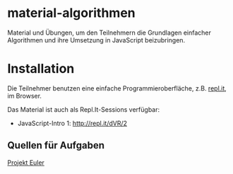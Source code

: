 # material-algorithmen

Material und Übungen, um den Teilnehmern die Grundlagen einfacher Algorithmen
und ihre Umsetzung in JavaScript beizubringen.

# Installation

Die Teilnehmer benutzen eine einfache Programmieroberfläche, z.B.
[repl.it](http://repl.it/), im Browser.

Das Material ist auch als Repl.It-Sessions verfügbar:

- JavaScript-Intro 1: http://repl.it/dVR/2


## Quellen für Aufgaben

[Projekt Euler](https://projekteuler.de/)
